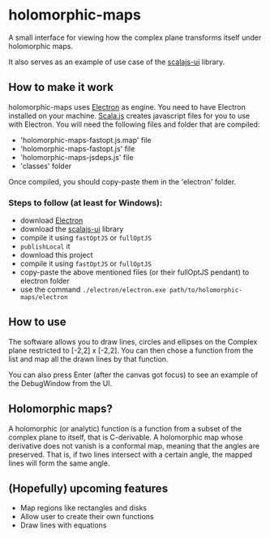 # holomorphic-maps
A small interface for viewing how the complex plane transforms itself under holomorphic maps.

It also serves as an example of use case of the [scalajs-ui](https://github.com/sherpal/scalajs-ui) library.


## How to make it work

holomorphic-maps uses [Electron](http://electron.atom.io/) as engine. You need to have Electron installed on your machine.
[Scala.js](https://www.scala-js.org/) creates javascript files for you to use with Electron. You will need the following files and folder that are compiled:
- 'holomorphic-maps-fastopt.js.map' file
- 'holomorphic-maps-fastopt.js' file
- 'holomorphic-maps-jsdeps.js' file
- 'classes' folder

Once compiled, you should copy-paste them in the 'electron' folder.

### Steps to follow (at least for Windows):
- download [Electron](http://electron.atom.io/)
- download the [scalajs-ui](https://github.com/sherpal/scalajs-ui) library
- compile it using `fastOptJS` or `fullOptJS`
- `publishLocal` it
- download this project
- compile it using `fastOptJS` or `fullOptJS`
- copy-paste the above mentioned files (or their fullOptJS pendant) to electron folder
- use the command `./electron/electron.exe path/to/holomorphic-maps/electron`

## How to use

The software allows you to draw lines, circles and ellipses on the Complex plane restricted to [-2,2] x [-2,2]. You can then chose a function from the list and map all the drawn lines by that function.

You can also press Enter (after the canvas got focus) to see an example of the DebugWindow from the UI.

## Holomorphic maps?

A holomorphic (or analytic) function is a function from a subset of the complex plane to itself, that is C-derivable.
A holomorphic map whose derivative does not vanish is a conformal map, meaning that the angles are preserved. That is, if two lines intersect with a certain angle, the mapped lines will form the same angle.

## (Hopefully) upcoming features

- Map regions like rectangles and disks
- Allow user to create their own functions
- Draw lines with equations
